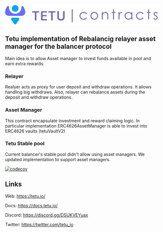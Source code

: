 ![Contracts](tetu_contracts.svg)
## Tetu implementation of Rebalancig relayer asset manager for the balancer protocol

Main idea is to allow Asset manager to invest funds available in pool and earn extra rewards.
### Relayer
Realyer acts as proxy for user deposit and withdraw operations. It allows handling big withdraws.
Also, relayer can rebalance assets during the deposit and withdraw operations.

### Asset Manager
This contract encapsulate investment and reward claiming logic. In particular implementation ERC4626AssetManager is able to invest into ERC4626 vaults (tetuVaultV2) 

### Tetu Stable pool
Current balancer's stable pool didn't allow using asset managers. We updated implementation to support asset managers.

[![codecov](https://codecov.io/gh/tetu-io/tetu-balancer-asset-manager/branch/main/graph/badge.svg?token=H2eWt1GKMb)](https://codecov.io/gh/tetu-io/tetu-balancer-asset-manager)

## Links

Web: https://tetu.io/

Docs: https://docs.tetu.io/

Discord: https://discord.gg/DSUKVEYuax

Twitter: https://twitter.com/tetu_io
